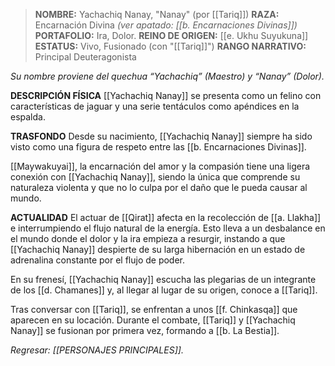 > **NOMBRE:** Yachachiq Nanay, "Nanay" (por [[Tariq]])
> **RAZA:** Encarnación Divina *(ver apatado: [[b. Encarnaciones Divinas]])*
> **PORTAFOLIO:** Ira, Dolor.
> **REINO DE ORIGEN:** [[e. Ukhu Suyukuna]]
> **ESTATUS:** Vivo, Fusionado (con "[[Tariq]]")
> **RANGO NARRATIVO:** Principal Deuteragonista

_Su nombre proviene del quechua “Yachachiq” (Maestro) y “Nanay” (Dolor)._

**DESCRIPCIÓN FÍSICA**
[[Yachachiq Nanay]] se presenta como un felino con características de jaguar y una serie tentáculos como apéndices en la espalda.

**TRASFONDO**
Desde su nacimiento, [[Yachachiq Nanay]] siempre ha sido visto como una figura de respeto entre las [[b. Encarnaciones Divinas]].

[[Maywakuyai]], la encarnación del amor y la compasión tiene una ligera conexión con [[Yachachiq Nanay]], siendo la única que comprende su naturaleza violenta y que no lo culpa por el daño que le pueda causar al mundo.

**ACTUALIDAD**
El actuar de [[Qirat]] afecta en la recolección de [[a. Llakha]] e interrumpiendo el flujo natural de la energía. Esto lleva a un desbalance en el mundo donde el dolor y la ira empieza a resurgir, instando a que [[Yachachiq Nanay]] despierte de su larga hibernación en un estado de adrenalina constante por el flujo de poder.

En su frenesí, [[Yachachiq Nanay]] escucha las plegarias de un integrante de los [[d. Chamanes]] y, al llegar al lugar de su origen, conoce a [[Tariq]].

Tras conversar con [[Tariq]], se enfrentan a unos [[f. Chinkasqa]] que aparecen en su locación. Durante el combate, [[Tariq]] y [[Yachachiq Nanay]] se fusionan por primera vez, formando a [[b. La Bestia]].

_Regresar: [[PERSONAJES PRINCIPALES]]._
